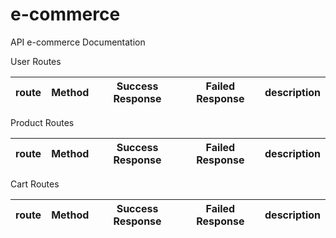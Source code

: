 # e-commerce
API e-commerce Documentation

User Routes

| route   | Method  | Success Response  | Failed Response   | description   |
|---------|---------|-------------------|-------------------|---------------|


Product Routes

| route   | Method  | Success Response  | Failed Response   | description   |
|---------|---------|-------------------|-------------------|---------------|


Cart Routes

| route   | Method  | Success Response  | Failed Response   | description   |
|---------|---------|-------------------|-------------------|---------------|
